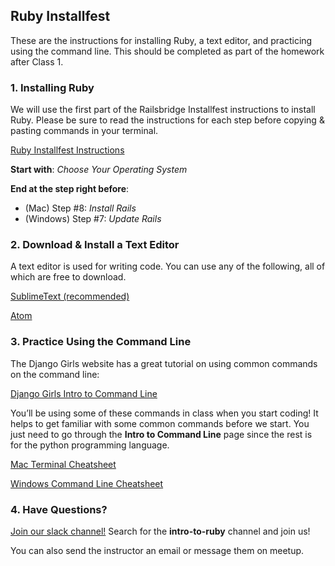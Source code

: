 ## Ruby Installfest

These are the instructions for installing Ruby, a text editor, and practicing using the command line. This should be completed as part of the homework after Class 1.

### 1. Installing Ruby

We will use the first part of the Railsbridge Installfest instructions to install Ruby. Please be sure to read the instructions for each step before copying & pasting commands in your terminal. 

[Ruby Installfest Instructions](http://docs.railsbridge.org/installfest/choose_your_operating_system)

**Start with**: *Choose Your Operating System* 

**End at the step right before**: 
- (Mac) Step #8: *Install Rails*
- (Windows) Step #7: *Update Rails*

### 2. Download & Install a Text Editor

A text editor is used for writing code. You can use any of the following, all of which are free to download.

[SublimeText (recommended)](https://www.sublimetext.com/)

[Atom](https://atom.io/)

### 3. Practice Using the Command Line

The Django Girls website has a great tutorial on using common commands on the command line:

[Django Girls Intro to Command Line](https://tutorial.djangogirls.org/en/intro_to_command_line/)

You’ll be using some of these commands in class when you start coding! It helps to get familiar with some common commands before we start. You just need to go through the **Intro to Command Line** page since the rest is for the python programming language.

[Mac Terminal Cheatsheet](https://gist.github.com/poopsplat/7195274)

[Windows Command Line Cheatsheet](http://simplyadvanced.net/blog/cheat-sheet-for-windows-command-prompt/)

### 4. Have Questions?

[Join our slack channel!](https://gdiseattle-slack.herokuapp.com) Search for the **intro-to-ruby** channel and join us!

You can also send the instructor an email or message them on meetup.

